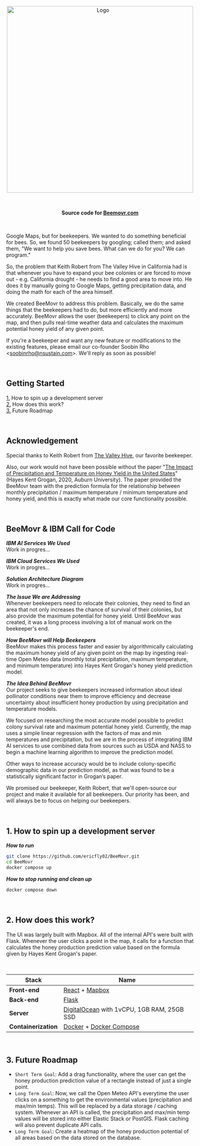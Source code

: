 <br>
<br>

<p align="center">
  <img alt="Logo" src="https://github.com/ericfly02/BeeMovr/assets/19341857/d5d670f3-1dd9-4ab2-bd86-db38221804a1" width="500">
</p>

<br>

<p align="center">
  <b>
    Source code for
    <a href="https://beemovr.com">Beemovr.com</a>
  </b>
</p>

<br>

Google Maps, but for beekeepers.
We wanted to do something beneficial for bees.
So, we found 50 beekeepers by googling; called them; and asked them, "We want to help you save bees. What can we do for you? We can program."

So, the problem that Keith Robert from The Valley Hive in California had is that whenever you have to expand your bee colonies or are forced to move out - e.g. California drought - he needs to find a good area to move into.
He does it by manually going to Google Maps, getting precipitation data, and doing the math for each of the area himself.

We created BeeMovr to address this problem.
Basically, we do the same things that the beekeepers had to do, but more efficiently and more accurately.
BeeMovr allows the user (beekeepers) to click any point on the map, and then pulls real-time weather data and calculates the maximum potential honey yield of any given point.

If you're a beekeeper and want any new feature or modifications to the existing features, please email our co-founder Soobin Rho &lt;soobinrho@nsustain.com&gt;. We'll reply as soon as possible!

<br>

## Getting Started
[1.](#1-how-to-spin-up-a-development-server) How to spin up a development server<br>
[2.](#2-how-does-this-work) How does this work?<br>
[3.](#3-future-roadmap) Future Roadmap

<br>

## Acknowledgement

Special thanks to Keith Robert from [The Valley Hive](https://www.thevalleyhive.com/), our favorite beekeeper.

Also, our work would not have been possible without the paper "[The Impact of Precipitation and Temperature on Honey Yield in the United States](https://etd.auburn.edu/bitstream/handle/10415/7108/Hayes%20Grogan.pdf?sequence=2)" (Hayes Kent Grogan, 2020, Auburn University). The paper provided the BeeMovr team with the prediction formula for the relationship between monthly precipitation / maximum temperature / minimum temperature and honey yield, and this is exactly what made our core functionality possible.

<br>

## BeeMovr & IBM Call for Code

***IBM AI Services We Used***<br>
Work in progres...

***IBM Cloud Services We Used***<br>
Work in progres...

***Solution Architecture Diagram***<br>
Work in progres...

***The Issue We are Addressing***<br>
Whenever beekeepers need to relocate their colonies, they need to find an area that not only increases the chance of survival of their colonies, but also provide the maximum potential for honey yield.
Until BeeMovr was created, it was a long process involving a lot of manual work on the beekeeper's end.

***How BeeMovr will Help Beekeepers***<br>
BeeMovr makes this process faster and easier by algorithmically calculating the maximum honey yield of any given point on the map by ingesting real-time Open Meteo data (monthly total precipitation, maximum temperature, and minimum temperature) into Hayes Kent Grogan's honey yield prediction model.

***The Idea Behind BeeMovr***<br>
Our project seeks to give beekeepers increased information about ideal pollinator conditions near them to improve efficiency and decrease uncertainty about insufficient honey production by using precipitation and temperature models.

We focused on researching the most accurate model possible to predict colony survival rate and maximum potential honey yield.
Currently, the map uses a simple linear regression with the factors of max and min temperatures and precipitation, but we are in the process of integrating IBM AI services to use combined data from sources such as USDA and NASS to begin a machine learning algorithm to improve the prediction model.

Other ways to increase accuracy would be to include colony-specific demographic data in our prediction model, as that was found to be a statistically significant factor in Grogan’s paper.

We promised our beekeeper, Keith Robert, that we'll open-source our project and make it available for all beekeepers.
Our priority has been, and will always be to focus on helping our beekeepers.

<!-- TODO: Delete this after Call for Code submission
☐ Link to publicly accessible code repository that contains your working code
Link should be to a GitHub repository (or other source control system such as GitLab or Bitbucket) where the judges can examine and evaluate the source code built for your solution as well as a README containing all of the technology and solution descriptions for your project. You should use the Call for Code Project Sample template to create your team's repository. This template will help you deliver all required components of your submission. See the instructions below for "Setting up your project GitHub repository".

☐ Link to a three-minute solution demo video (Public YouTube or Vimeo link)
Record a demo of your solution, upload it to YouTube or Vimeo, and share the URL. Three minutes is the maximum length. Judges will not watch more than 3 minutes of your video. You can link to additional or longer versions from your source code repository. It is recommended that you use this video to briefly introduce the problem you are trying to solve, but also leave at least 90 seconds to demonstrate your solution’s interface, architecture, and code. Keep in mind that non-technical judges may rely on the video more than technical documentation.

☐ Listing of all IBM AI services used in your solution code and description of how they were used
List all IBM AI services used in your solution code. Provide details on where and how you used each IBM AI service to help judges review your implementation.
Note: Complete project submissions must make use of one or more IBM AI services, and will receive a "2023 Call for Code Global Challenge — IBM AI Services" digital badge for doing so, after the close of the Round.

☐ Listing of any other IBM technology used in your solution code and description of how it was used
List any other IBM technology used in your solution and describe how each component was used. If you can provide links to exactly where these were used in your code, that would help the judges review your submission.

☐ Solution architecture diagram (.pdf, .png)
Create a graphic diagram that show the user experience flow of your solution and highlights how and where technology comes into the overall solution architecture. See the example provided in the Project Sample README template. Also include numbered steps below the image to describe the flow in words.

☐ Brief description of "The issue we are hoping to solve" (2-3 sentences)
This should be a short description, 2-3 sentences in length, of the specific sustainability problem your solution is meant to address.

☐ Description of "How our technology solution can help" (approximately 10 words)
This is where you will give a short description of your team's technology solution, in about 10 words.

☐ Long description of your team’s solution (approximately 500 words)
This is a longer description of your solution. In about 500 words, describe your solution in more detail. Include the real-world problem you identified, describe the technological solution you have created, and explain how it's an improvement over existing solutions. You can supply additional documentation in this source code repository that you link to as well.

☐ Project development roadmap (.pdf, .png, .docx)
Create a document or image that shows how mature your solution is today and how you would like to improve it in the future. This can include information on the business model, funding needs, and a sustainability plan. Here's an example from the 2018 Call for Code winner Project OWL: https://github.com/Call-for-Code/Project-Sample/blob/main/images/roadmap.jpg
-->

<br>

## 1. How to spin up a development server

***How to run***<br>
```bash
git clone https://github.com/ericfly02/BeeMovr.git
cd BeeMovr
docker compose up
```

***How to stop running and clean up***<br>
```bash
docker compose down
```

<br>

## 2. How does this work?

The UI was largely built with Mapbox.
All of the internal API's were built with Flask.
Whenever the user clicks a point in the map, it calls for a function that calculates the honey production prediction value based on the formula given by Hayes Kent Grogan's paper.

<br>

| Stack | Name |
| ------- | ---- |
| **Front-end** | [React](https://react.dev/) + [Mapbox](https://www.mapbox.com/) |
| **Back-end** | [Flask](https://flask.palletsprojects.com/) |
| **Server** | [DigitalOcean](https://cloud.digitalocean.com/) with 1vCPU, 1GB RAM, 25GB SSD  |
| **Containerization** | [Docker](https://www.docker.com/) + [Docker Compose](https://docs.docker.com/compose/) |

<br>

## 3. Future Roadmap

- `Short Term Goal`: Add a drag functionality, where the user can get the honey production prediction value of a rectangle instead of just a single point.
- `Long Term Goal`: Now, we call the Open Meteo API's everytime the user clicks on a something to get the environmental values (precipitation and max/min temps). This will be replaced by a data storage / caching system. Whenever an API is called, the precipitation and max/min temp values will be stored into either Elastic Stack or PostGIS. Flask caching will also prevent duplicate API calls.
- `Long Term Goal`: Create a heatmap of the honey production potential of all areas based on the data stored on the database.

<br>
<br>
<br>
